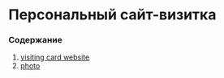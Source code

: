 # Персональный сайт-визитка

### Содержание
1. [visiting card website](./index.html)
2. [photo](./Ann_N.jpg)